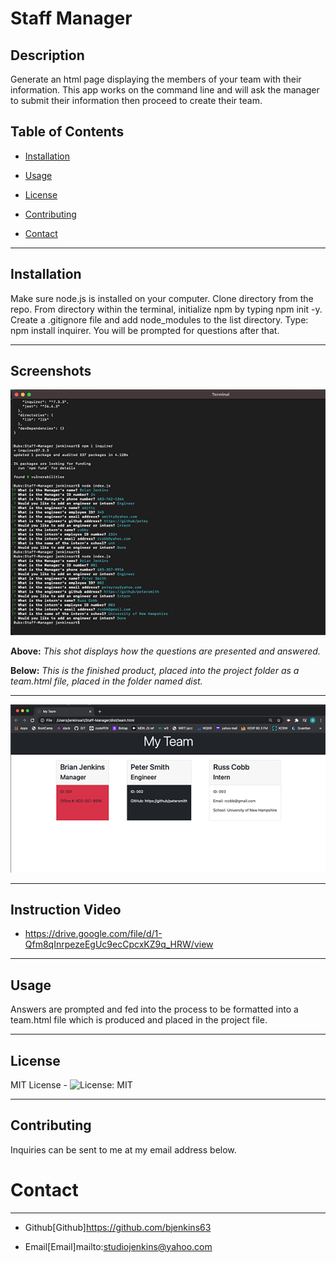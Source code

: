 # Staff Manager

## Description
Generate an html page displaying the members of your team with their information. This app works on the command line and will ask the manager to submit their information then proceed to create their team.



## Table of Contents

* [Installation](#installation)

* [Usage](#usage)

* [License](#license)

* [Contributing](#contributing)

* [Contact](#contact)

-----------

## Installation
Make sure node.js is installed on your computer. Clone directory from the repo. From directory within the terminal, initialize npm by typing npm init -y. Create a .gitignore file and add node_modules to the list directory. Type: npm install inquirer. You will be prompted for questions after that.

_________

## Screenshots

![](src/staff_1.png)

**Above:**  *This shot displays how the questions are presented and answered.*


**Below:** *This is the finished product, placed into the project folder as a team.html file, placed in the folder named dist.*

_________

![](src/staff_2.png)

_________
## Instruction Video

* https://drive.google.com/file/d/1-Qfm8qInrpezeEgUc9ecCpcxKZ9q_HRW/view

_________

## Usage
Answers are prompted and fed into the process to be formatted into a team.html file which is produced and placed in the project file.

_________

## License
MIT License - ![License: MIT](https://img.shields.io/badge/License-MIT-yellow.svg)
_________

## Contributing
Inquiries can be sent to me at my email address below.

# Contact
*********

* Github[Github]https://github.com/bjenkins63

* Email[Email]mailto:studiojenkins@yahoo.com